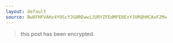 ```yaml
---
layout: default
source: Bw8FHFVAHz4YOScYJG0REwwiJURYZFEdMFE0ExYJURQhMCAxF2M=
---
```


> this post has been encrypted.